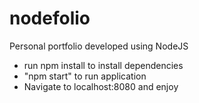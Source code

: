 # nodefolio
Personal portfolio developed using NodeJS

- run npm install to install dependencies
- "npm start" to run application
- Navigate to localhost:8080 and enjoy
